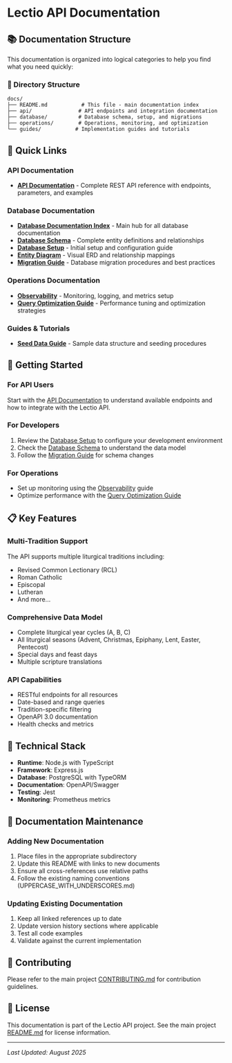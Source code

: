 # Lectio API Documentation

## 📚 Documentation Structure

This documentation is organized into logical categories to help you find what you need quickly:

### 📁 Directory Structure

```
docs/
├── README.md           # This file - main documentation index
├── api/               # API endpoints and integration documentation
├── database/          # Database schema, setup, and migrations
├── operations/        # Operations, monitoring, and optimization
└── guides/           # Implementation guides and tutorials
```

## 🔗 Quick Links

### API Documentation
- **[API Documentation](./api/API_DOCUMENTATION.md)** - Complete REST API reference with endpoints, parameters, and examples

### Database Documentation
- **[Database Documentation Index](./database/DATABASE_DOCUMENTATION_INDEX.md)** - Main hub for all database documentation
- **[Database Schema](./database/DATABASE_SCHEMA.md)** - Complete entity definitions and relationships
- **[Database Setup](./database/DATABASE_SETUP.md)** - Initial setup and configuration guide
- **[Entity Diagram](./database/ENTITY_DIAGRAM.md)** - Visual ERD and relationship mappings
- **[Migration Guide](./database/MIGRATION_GUIDE.md)** - Database migration procedures and best practices

### Operations Documentation
- **[Observability](./operations/OBSERVABILITY.md)** - Monitoring, logging, and metrics setup
- **[Query Optimization Guide](./operations/QUERY_OPTIMIZATION_GUIDE.md)** - Performance tuning and optimization strategies

### Guides & Tutorials
- **[Seed Data Guide](./guides/SEED_DATA_GUIDE.md)** - Sample data structure and seeding procedures

## 🚀 Getting Started

### For API Users
Start with the [API Documentation](./api/API_DOCUMENTATION.md) to understand available endpoints and how to integrate with the Lectio API.

### For Developers
1. Review the [Database Setup](./database/DATABASE_SETUP.md) to configure your development environment
2. Check the [Database Schema](./database/DATABASE_SCHEMA.md) to understand the data model
3. Follow the [Migration Guide](./database/MIGRATION_GUIDE.md) for schema changes

### For Operations
- Set up monitoring using the [Observability](./operations/OBSERVABILITY.md) guide
- Optimize performance with the [Query Optimization Guide](./operations/QUERY_OPTIMIZATION_GUIDE.md)

## 📋 Key Features

### Multi-Tradition Support
The API supports multiple liturgical traditions including:
- Revised Common Lectionary (RCL)
- Roman Catholic
- Episcopal
- Lutheran
- And more...

### Comprehensive Data Model
- Complete liturgical year cycles (A, B, C)
- All liturgical seasons (Advent, Christmas, Epiphany, Lent, Easter, Pentecost)
- Special days and feast days
- Multiple scripture translations

### API Capabilities
- RESTful endpoints for all resources
- Date-based and range queries
- Tradition-specific filtering
- OpenAPI 3.0 documentation
- Health checks and metrics

## 🔧 Technical Stack

- **Runtime**: Node.js with TypeScript
- **Framework**: Express.js
- **Database**: PostgreSQL with TypeORM
- **Documentation**: OpenAPI/Swagger
- **Testing**: Jest
- **Monitoring**: Prometheus metrics

## 📖 Documentation Maintenance

### Adding New Documentation
1. Place files in the appropriate subdirectory
2. Update this README with links to new documents
3. Ensure all cross-references use relative paths
4. Follow the existing naming conventions (UPPERCASE_WITH_UNDERSCORES.md)

### Updating Existing Documentation
1. Keep all linked references up to date
2. Update version history sections where applicable
3. Test all code examples
4. Validate against the current implementation

## 🤝 Contributing

Please refer to the main project [CONTRIBUTING.md](../CONTRIBUTING.md) for contribution guidelines.

## 📝 License

This documentation is part of the Lectio API project. See the main project [README.md](../README.md) for license information.

---

*Last Updated: August 2025*